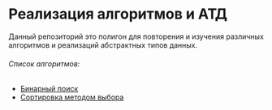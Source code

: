 Реализация алгоритмов и АТД
===========================

Данный репозиторий это полигон для повторения и изучения различных алгоритмов и реализаций абстрактных типов данных.

###### Список алгоритмов:
* [Бинарный поиск](https://github.com/Gravonere/learn-algorithms/tree/main/src/main/java/sa/ovodkov/algorithms/search/binary)
* [Сортировка методом выбора](https://github.com/Gravonere/learn-algorithms/tree/main/src/main/java/sa/ovodkov/algorithms/sort/selection)